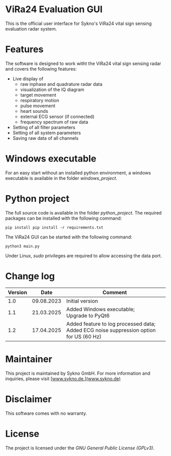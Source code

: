 # ViRa24 Evaluation GUI
This is the official user interface for Sykno's ViRa24 vital sign sensing evaluation radar system.

# Features
The software is designed to work witht the ViRa24 vital sign sensing radar and covers the following features:
 - Live display of
	 - raw inphase and quadrature radar data
	 - visualization of the IQ diagram
	 - target movement
	 - respiratory motion
	 - pulse movement
	 - heart sounds
	 - external ECG sensor (if connected)
	 - frequency spectrum of raw data
 - Setting of all filter parameters
 - Setting of all system parameters
 - Saving raw data of all channels
 
# Windows executable
For an easy start without an installed python environment, a windows executable is available in the folder *windows_project*.
 
# Python project
The full source code is available in the folder *python_project*. The required packages can be installed with the following command: 
```console 
pip install pip install -r requirements.txt
```

The ViRa24 GUI can be started with the following command:
```console 
python3 main.py
```

Under Linux, *sudo* privileges are required to allow accessing the data port.

# Change log

| Version | Date | Comment |
|---|---|---|
| 1.0 | 09.08.2023 | Initial version |
| 1.1 | 21.03.2025 | Added Windows executable; <br/>Upgrade to PyQt6 |
| 1.2 | 17.04.2025 | Added feature to log processed data; <br/> Added ECG noise suppression option for US (60 Hz)|

# Maintainer
This project is maintained by Sykno GmbH. For more information and inquiries, please visit [www.sykno.de.](www.sykno.de) 

# Disclaimer
This software comes with no warranty. 

# License
The project is licensed under the _GNU General Public License (GPLv3)_. 
